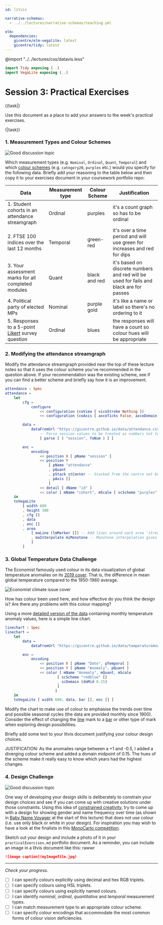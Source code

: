 ```yaml
---
id: litvis

narrative-schemas:
  - ../../lectures/narrative-schemas/teaching.yml

elm:
  dependencies:
    gicentre/elm-vegalite: latest
    gicentre/tidy: latest
---
```


@import "../../lectures/css/datavis.less"

```elm {l=hidden}
import Tidy exposing (..)
import VegaLite exposing (..)
```

<!-- Everything above this line should probably be left untouched. -->

# Session 3: Practical Exercises

{(task|}

Use this document as a place to add your answers to the week's practical exercises.

{|task)}

### 1. Measurement Types and Colour Schemes

![Good discussion topic](https://img.shields.io/badge/Good%20discussion%20topic-blue.svg)

Which measurement types (e.g. `Nominal`, `Ordinal`, `Quant`, `Temporal`) and which [colour schemes](https://vega.github.io/vega/docs/schemes/) (e.g. `category20`, `purples` etc.) would you specify for the following data. Briefly add your reasoning to the table below and then copy it to your exercises document in your coursework portfolio repo:

| Data                                                                                           | Measurement type | Colour Scheme | Justification                                                                          |
| ---------------------------------------------------------------------------------------------- | ---------------- | ------------- | -------------------------------------------------------------------------------------- |
| 1. Student cohorts in an attendance streamgraph                                                | Ordinal          | purples       | it's a count graph so has to be ordinal                                                |
| 2. FTSE 100 indices over the last 12 months                                                    | Temporal         | green-red     | it's over a time period and will use green for increases and red for dips              |
| 3. Your assessment marks for all completed modules                                             | Quant            | black and red | it's based on discrete numbers and red will be used for fails and black are for passes |
| 4. Political party of elected MPs                                                              | Nominal          | purple gold   | it's like a name or label so there's no ordering to it                                 |
| 5. Responses to a 5-point [Likert](https://en.wikipedia.org/wiki/Likert_scale) survey question | Ordinal          | blues         | the responses will have a count so colour hues will be appropriate                     |

### 2. Modifying the attendance streamgraph

Modify the attendance streamgraph provided near the top of these lecture notes so that it uses the colour scheme you've recommended in the question above. If your recommendation was the existing scheme, see if you can find a better scheme and briefly say how it is an improvement.

```elm {v l}
attendance : Spec
attendance =
    let
        cfg =
            configure
                << configuration (coView [ vicoStroke Nothing ])
                << configuration (coAxis [ axcoTicks False, axcoDomain False, axcoLabelAngle 0 ])

        data =
            dataFromUrl "https://gicentre.github.io/data/attendance.csv"
                -- Force session values to be treated as numbers not text
                [ parse [ ( "session", foNum ) ] ]

        enc =
            encoding
                << position X [ pName "session" ]
                << position Y
                    [ pName "attendance"
                    , pQuant
                    , pStack stCenter -- Stacked from the centre not bottom.
                    , pAxis []
                    ]
                << detail [ dName "id" ]
                << color [ mName "cohort", mScale [ scScheme "purples" [] ] ]
    in
    toVegaLite
        [ width 600
        , height 300
        , cfg []
        , data
        , enc []
        , area
            [ maLine (lmMarker []) -- Add lines around each area 'stream'
            , maInterpolate miMonotone -- Monotone interpolation gives curved lines
            ]
        ]
```

### 3. Global Temperature Data Challenge

The Economist famously used colour in its data visualization of global temperature anomalies on its [2019 cover](https://www.economist.com/leaders/2019/09/19/the-climate-issue?fsrc=scn/tw/te/bl/ed/theclimateissueawarmingworld). That is, the difference in mean global temperature compared to the 1950-1980 average.

![Economist climate issue cover](https://staff.city.ac.uk/~jwo/datavis2023/session03/images/economistCover.jpg)

How has colour been used here, and how effective do you think the design is? Are there any problems with this colour mapping?

Using a more [detailed version of the data](https://datahub.io/core/global-temp) containing monthly temperature anomaly values, here is a simple line chart.

```elm {l v}
linechart : Spec
linechart =
    let
        data =
            dataFromUrl "https://gicentre.github.io/data/temperatureAnomalies.json" []

        enc =
            encoding
                << position X [ pName "Date", pTemporal ]
                << position Y [ pName "Anomaly", pQuant ]
                << color [ mName "Anomaly", mQuant, mScale
                        [ scScheme "redblue" []
                        , scDomain (doMid 0.15)
                        ]
                       ]
    in
    toVegaLite [ width 600, data, bar [], enc [] ]
```

Modify the chart to make use of colour to emphasise the trends over time and possible seasonal cycles (the data are provided monthly since 1900). Consider the effect of changing the [line](https://package.elm-lang.org/packages/gicentre/elm-vegalite/latest/VegaLite#line) mark to a [bar](https://package.elm-lang.org/packages/gicentre/elm-vegalite/latest/VegaLite#bar) or other type of mark when exploring design possibilities.

Briefly add some text to your litvis document justifying your colour design choices.

JUSTIFICATION:
As the anomalies range between a +1 and -0.5, I added a diverging colour scheme and added a domain midpoint of 0.15. The hues of the scheme make it really easy to know which years had the highest changes.

### 4. Design Challenge

![Good discussion topic](https://img.shields.io/badge/Good%20discussion%20topic-blue.svg)

One way of developing your design skills is deliberately to constrain your design choices and see if you can come up with creative solutions under those constraints. Using this idea of [constrained creativity](https://www.fastcompany.com/3067925/how-constraints-force-your-brain-to-be-more-creative), try to come up with a design for showing gender and name frequency over time (as shown in [Baby Name Voyager](https://web.archive.org/web/20211015175350/https://www.babynamewizard.com/namevoyager-expert#prefix=&sw=both&exact=false) at the start of this lecture) that does not use colour (i.e. use only black or white in your design). For inspiration you may wish to have a look at the finalists in this [MonoCarto competition](https://somethingaboutmaps.wordpress.com/monocarto-2019-winners/).

Sketch out your design and include a photo of it in your `practicalExercises.md` portfolio document. As a reminder, you can include an image in a litvis document like this: rawwr

```markdown
![image caption](myImagefile.jpg)
```

---

_Check your progress._

- [ ] I can specify colours explicitly using decimal and hex RGB triplets.
- [ ] I can specify colours using HSL triplets.
- [ ] I can specify colours using explicitly named colours.
- [ ] I can identify _nominal_, _ordinal_, _quantitative_ and _temporal_ measurement types.
- [ ] I can match measurement type to an appropriate colour scheme.
- [ ] I can specify colour encodings that accommodate the most common forms of colour vision deficiencies.
